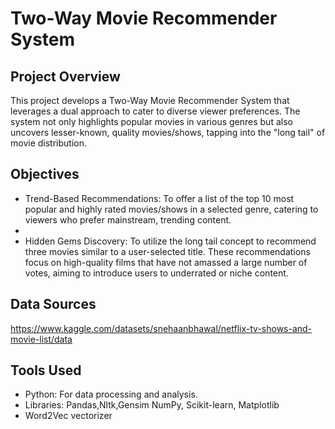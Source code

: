 # Two-Way Movie Recommender System

## Project Overview
This project develops a Two-Way Movie Recommender System that leverages a dual approach to cater to diverse viewer preferences. The system not only highlights popular movies in various genres but also uncovers lesser-known, quality movies/shows, tapping into the "long tail" of movie distribution.

## Objectives
- Trend-Based Recommendations: To offer a list of the top 10 most popular and highly rated movies/shows in a selected genre, catering to viewers who prefer mainstream, trending content.
- 
- Hidden Gems Discovery: To utilize the long tail concept to recommend three movies similar to a user-selected title. These recommendations focus on high-quality films that have not amassed a large number of votes, aiming to introduce users to underrated or niche content.

## Data Sources
https://www.kaggle.com/datasets/snehaanbhawal/netflix-tv-shows-and-movie-list/data

## Tools Used
- Python: For data processing and analysis.
- Libraries: Pandas,Nltk,Gensim NumPy, Scikit-learn, Matplotlib
- Word2Vec vectorizer
